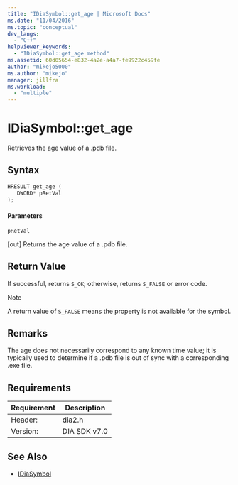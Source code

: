 ```yaml
---
title: "IDiaSymbol::get_age | Microsoft Docs"
ms.date: "11/04/2016"
ms.topic: "conceptual"
dev_langs:
  - "C++"
helpviewer_keywords:
  - "IDiaSymbol::get_age method"
ms.assetid: 60d05654-e832-4a2e-a4a7-fe9922c459fe
author: "mikejo5000"
ms.author: "mikejo"
manager: jillfra
ms.workload:
  - "multiple"
---
```

# IDiaSymbol::get_age
Retrieves the age value of a .pdb file.

## Syntax

```C++
HRESULT get_age ( 
   DWORD* pRetVal
);
```

#### Parameters
 `pRetVal`

[out] Returns the age value of a .pdb file.

## Return Value
 If successful, returns `S_OK`; otherwise, returns `S_FALSE` or error code.

> [!NOTE]
>  A return value of `S_FALSE` means the property is not available for the symbol.

## Remarks
 The age does not necessarily correspond to any known time value; it is typically used to determine if a .pdb file is out of sync with a corresponding .exe file.

## Requirements

|Requirement|Description|
|-----------------|-----------------|
|Header:|dia2.h|
|Version:|DIA SDK v7.0|

## See Also
- [IDiaSymbol](../../debugger/debug-interface-access/idiasymbol.md)